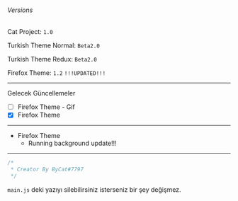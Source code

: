 ###### Versions

Cat Project: `1.0`

Turkish Theme Normal: `Beta2.0`

Turkish Theme Redux:  `Beta2.0`

Firefox Theme: `1.2` `!!!UPDATED!!!`

---

Gelecek Güncellemeler
- [ ] Firefox Theme - Gif
- [x] Firefox Theme

---

* Firefox Theme
    * Running background update!!!

---

```js
/*
 * Creator By ByCat#7797
 */
```

`main.js` deki yazıyı silebilirsiniz isterseniz bir şey değişmez.
